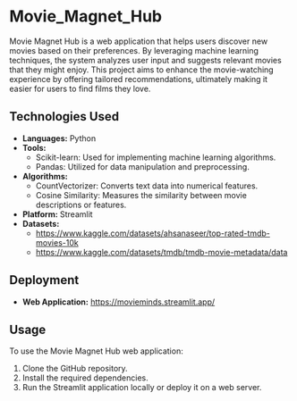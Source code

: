 # Movie_Magnet_Hub

Movie Magnet Hub is a web application that helps users discover new movies based on their preferences. By leveraging machine learning techniques, the system analyzes user input and suggests relevant movies that they might enjoy. This project aims to enhance the movie-watching experience by offering tailored recommendations, ultimately making it easier for users to find films they love.

## Technologies Used

- **Languages:** Python
- **Tools:**
  - Scikit-learn: Used for implementing machine learning algorithms.
  - Pandas: Utilized for data manipulation and preprocessing.
- **Algorithms:**
  - CountVectorizer: Converts text data into numerical features.
  - Cosine Similarity: Measures the similarity between movie descriptions or features.
- **Platform:** Streamlit
- **Datasets:**
  - https://www.kaggle.com/datasets/ahsanaseer/top-rated-tmdb-movies-10k
  - https://www.kaggle.com/datasets/tmdb/tmdb-movie-metadata/data

## Deployment

- **Web Application:** https://movieminds.streamlit.app/

## Usage

To use the Movie Magnet Hub web application:

1. Clone the GitHub repository.
2. Install the required dependencies.
3. Run the Streamlit application locally or deploy it on a web server.
